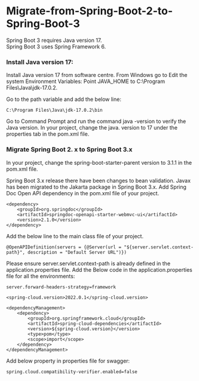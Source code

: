 # Migrate-from-Spring-Boot-2-to-Spring-Boot-3
Spring Boot 3 requires Java version 17.<br>
Spring Boot 3 uses Spring Framework 6.<br>

### Install Java version 17:
Install Java version 17 from software centre.
From Windows go to Edit the system Environment Variables:
Point JAVA_HOME to C:\Program Files\Java\jdk-17.0.2.

Go to the path variable and add the below line:
```
C:\Program Files\Java\jdk-17.0.2\bin
```

Go to Command Prompt and run the command java -version to verify the Java version.
In your project, change the java. version to 17 under the properties tab in the pom.xml file.

### Migrate Spring Boot 2. x to Spring Boot 3.x
In your project, change the spring-boot-starter-parent version to 3.1.1 in the pom.xml file.

Spring Boot 3.x release there have been changes to bean validation. Javax has been migrated to the Jakarta package in Spring Boot 3.x.
Add Spring Doc Open API dependency in the pom.xml file of your project.
```
<dependency>
    <groupId>org.springdoc</groupId>
    <artifactId>springdoc-openapi-starter-webmvc-ui</artifactId>
    <version>2.1.0</version>
</dependency>
```


Add the below line to the main class file of your project.
```
@OpenAPIDefinition(servers = {@Server(url = "${server.servlet.context-path}", description = "Default Server URL")})
```

Please ensure server.servlet.context-path is already defined in the application.properties file.
Add the Below code in the application.properties file for all the environments:
```
server.forward-headers-strategy=framework
```

```
<spring-cloud.version>2022.0.1</spring-cloud.version>
```
```
<dependencyManagement>
    <dependency>
        <groupId>org.springframework.cloud</groupId>
        <artifactId>spring-cloud-dependencies</artifactId>
        <version>${spring-cloud.version}</version>
        <type>pom</type>
        <scope>import</scope>
    </dependency>
</dependencyManagement>
```

Add below property in properties file for swagger:
```
spring.cloud.compatibility-verifier.enabled=false
```
